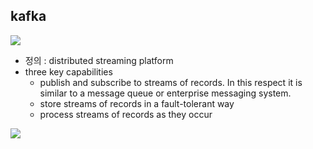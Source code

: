 ## kafka

![](https://kafka.apache.org/images/apache-kafka.png)
- 정의 : distributed streaming platform
- three key capabilities
  - publish and subscribe to streams of records. In this respect it is similar to a message queue or enterprise messaging system.
  - store streams of records in a fault-tolerant way
  - process streams of records as they occur
  
![](https://kafka.apache.org/0110/images/kafka-apis.png)